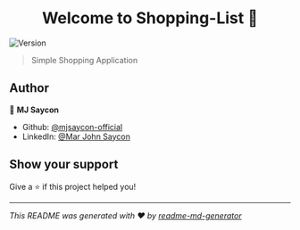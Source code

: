 <h1 align="center">Welcome to Shopping-List 👋</h1>
<p>
  <img alt="Version" src="https://img.shields.io/badge/version-v1.0.0-blue.svg?cacheSeconds=2592000" />
</p>

> Simple Shopping Application

## Author

👤 **MJ Saycon**

* Github: [@mjsaycon-official](https://github.com/mjsaycon-official)
* LinkedIn: [@Mar John Saycon](https://www.linkedin.com/in/mar-john-saycon)

## Show your support

Give a ⭐️ if this project helped you!

***
_This README was generated with ❤️ by [readme-md-generator](https://github.com/kefranabg/readme-md-generator)_
